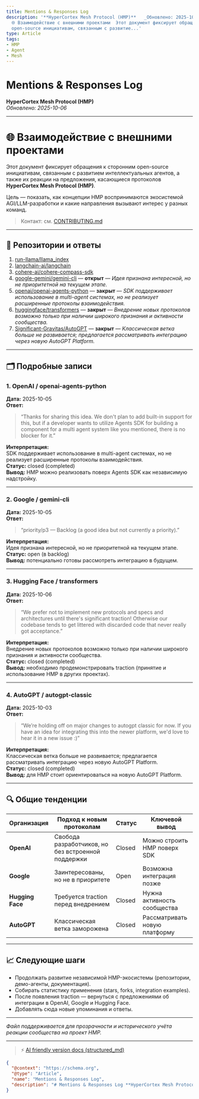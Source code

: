 ```yaml
---
title: Mentions & Responses Log
description: '**HyperCortex Mesh Protocol (HMP)**   _Обновлено: 2025-10-06_  ---  #
  🌐 Взаимодействие с внешними проектами  Этот документ фиксирует обращения к сторонним
  open-source инициативам, связанным с развитие...'
type: Article
tags:
- HMP
- Agent
- Mesh
---
```


# Mentions & Responses Log
**HyperCortex Mesh Protocol (HMP)**  
_Обновлено: 2025-10-06_

---

# 🌐 Взаимодействие с внешними проектами

Этот документ фиксирует обращения к сторонним open-source инициативам, связанным с развитием интеллектуальных агентов, а также их реакции на предложения, касающиеся протоколов **HyperCortex Mesh Protocol (HMP)**.

Цель — показать, как концепции HMP воспринимаются экосистемой AGI/LLM-разработки и какие направления вызывают интерес у разных команд.

> Контакт: см. [CONTRIBUTING.md](CONTRIBUTING.md)

---

## 🧩 Репозитории и ответы

1. [run-llama/llama_index](https://github.com/run-llama/llama_index/issues/19937)  
2. [langchain-ai/langchain](https://github.com/langchain-ai/langchain/issues/33092)  
3. [cohere-ai/cohere-compass-sdk](https://github.com/cohere-ai/cohere-compass-sdk/issues/154)  
4. [google-gemini/gemini-cli](https://github.com/google-gemini/gemini-cli/issues/9513) — **открыт** — *Идея признана интересной, но не приоритетной на текущем этапе.*  
5. [openai/openai-agents-python](https://github.com/openai/openai-agents-python/issues/1799) — **закрыт** — *SDK поддерживает использование в multi-agent системах, но не реализует расширенные протоколы взаимодействия.*  
6. [huggingface/transformers](https://github.com/huggingface/transformers/issues/41139) — **закрыт** — *Внедрение новых протоколов возможно только при наличии широкого признания и активности сообщества.*  
7. [Significant-Gravitas/AutoGPT](https://github.com/Significant-Gravitas/AutoGPT/issues/10461) — **закрыт** — *Классическая ветка больше не развивается; предлагается рассматривать интеграцию через новую AutoGPT Platform.*

---

## 🗂 Подробные записи

### **1. OpenAI / openai-agents-python**
**Дата:** 2025-10-05  
**Ответ:**  
> “Thanks for sharing this idea. We don't plan to add built-in support for this, but if a developer wants to utilize Agents SDK for building a component for a multi agent system like you mentioned, there is no blocker for it.”

**Интерпретация:**  
SDK поддерживает использование в multi-agent системах, но не реализует расширенные протоколы взаимодействия.  
**Статус:** closed (completed)  
**Вывод:** HMP можно реализовать поверх Agents SDK как независимую надстройку.

---

### **2. Google / gemini-cli**
**Дата:** 2025-10-05  
**Ответ:**  
> “priority/p3 — Backlog (a good idea but not currently a priority).”

**Интерпретация:**  
Идея признана интересной, но не приоритетной на текущем этапе.  
**Статус:** open (в backlog)  
**Вывод:** потенциально готовы рассмотреть интеграцию в будущем.

---

### **3. Hugging Face / transformers**
**Дата:** 2025-10-06  
**Ответ:**  
> “We prefer not to implement new protocols and specs and architectures until there's significant traction! Otherwise our codebase tends to get littered with discarded code that never really got acceptance.”

**Интерпретация:**  
Внедрение новых протоколов возможно только при наличии широкого признания и активности сообщества.  
**Статус:** closed (completed)  
**Вывод:** необходимо продемонстрировать traction (принятие и использование HMP в других проектах).

---

### **4. AutoGPT / autogpt-classic**
**Дата:** 2025-10-03  
**Ответ:**  
> “We’re holding off on major changes to autogpt classic for now. If you have an idea for integrating this into the newer platform, we'd love to hear it in a new issue :)”

**Интерпретация:**  
Классическая ветка больше не развивается; предлагается рассматривать интеграцию через новую AutoGPT Platform.  
**Статус:** closed (completed)  
**Вывод:** для HMP стоит ориентироваться на новую AutoGPT Platform.

---

## 🔍 Общие тенденции

| Организация        | Подход к новым протоколам                   | Статус | Ключевой вывод |
|--------------------|---------------------------------------------|---------|----------------|
| **OpenAI**         | Свобода разработчиков, но без встроенной поддержки | Closed | Можно строить HMP поверх SDK |
| **Google**         | Заинтересованы, но не в приоритете          | Open    | Возможна интеграция позже |
| **Hugging Face**   | Требуется traction перед внедрением          | Closed  | Нужна активность сообщества |
| **AutoGPT**        | Классическая ветка заморожена               | Closed  | Рассматривать новую платформу |

---

## 📈 Следующие шаги

- Продолжать развитие независимой HMP-экосистемы (репозитории, демо-агенты, документация).  
- Собирать статистику применения (stars, forks, integration examples).  
- После появления traction — вернуться с предложениями об интеграции в OpenAI, Google и Hugging Face.  
- Добавлять сюда новые упоминания и ответы.

---

_Файл поддерживается для прозрачности и исторического учёта реакции сообщества на проект HMP._


---
> ⚡ [AI friendly version docs (structured_md)](index.md)


```json
{
  "@context": "https://schema.org",
  "@type": "Article",
  "name": "Mentions & Responses Log",
  "description": "# Mentions & Responses Log **HyperCortex Mesh Protocol (HMP)**   _Обновлено: 2025-10-06_  ---  # 🌐 В..."
}
```
